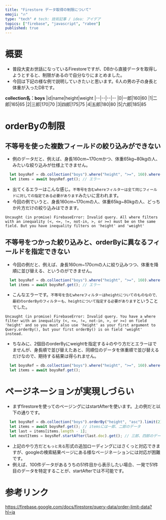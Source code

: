 ```yaml
---
title: "Firestore データ取得の制限について"
emoji: "🔥"
type: "tech" # tech: 技術記事 / idea: アイデア
topics: ["firebase", "javascript", "rabee"]
published: true
---
```


# 概要
- 普段大変お世話になっているFirestoreですが、DBから直接データを取得しようとすると、制限があるので自分なりにまとめました。
- 今回は下記の様な例で説明していきたいと思います。6人の男の子の身長と体重が入ったDBです。

**collection名：boys**
|id|name|height|weight
|--|--|--|--
|0|一郎|160|60
|1|二郎|165|65
|2|三郎|170|70
|3|四郎|175|75
|4|五郎|180|80
|5|六郎|185|85



# orderByの制限
## 不等号を使った複数フィールドの絞り込みができない
- 例のデータだと、例えば、身長160cm~170cmかつ、体重65kg~80kgの人、みたいな絞り込みが仕様上できません。
```js
  let boysRef = db.collection("boys").where("height", ">=", 160).where("height", "<=", 170).where("weight", ">=", 65).where("weight", "<=", 80); 
  let items = await boysRef.get(); // エラー
```
- 出てくるエラーはこんな感じ。`不等号を含むwhereフィルターは全て同じフィールドに対しての指定である必要があります`みたいに言われます。
- 今回の例でいうと、身長160cm~170cmの人、体重65kg~80kgの人、どっちか片方だけの絞り込みはできます。
```
Uncaught (in promise) FirebaseError: Invalid query. All where filters with an inequality (<, <=, !=, not-in, >, or >=) must be on the same field. But you have inequality filters on 'height' and 'weight'
```

## 不等号をつかった絞り込みと、orderByに異なるフィールドを指定できない
- 今回の例だと、例えば、身長160cm~170cmの人に絞り込みつつ、体重を降順に並び替える、というのができません。
```js
  let boysRef = db.collection("boys").where("height", ">=", 160).where("height", "<=", 170).orderBy("weight", "desc");
  let items = await boysRef.get(); // エラー
```
- こんなエラーです。`不等号を含むwhereフィルターはheightについてのものなので、最初のorderByのフィルターも、heightについて指定する必要があります`ということでした。
```
Uncaught (in promise) FirebaseError: Invalid query. You have a where filter with an inequality (<, <=, !=, not-in, >, or >=) on field 'height' and so you must also use 'height' as your first argument to Query.orderBy(), but your first orderBy() is on field 'weight' instead.
```
- ちなみに、2個目のorderByにweightを指定する↓のやり方だとエラーはでませんが、身長順で並び替えたあと、同順位のデータを体重順で並び替えるだけなので、期待する結果は得られません。
```js
  let boysRef = db.collection("boys").where("height", ">=", 160).where("height", "<=", 170).orderBy("height", "desc").orderBy("weight", "desc");
  let items = await boysRef.get();
```


# ページネーションが実現しづらい
- まずfirestoreを使ってのページングにはstartAfterを使います。上の例だと以下の通りです。
```js
  let boysRef = db.collection("boys").orderBy("height", "asc").limit(2);
  let items = await boysRef.get(); // itemsには一郎、二郎のデータ
  let last = items[items.length - 1];
  let nextItems = boysRef.startAfter(last.doc).get(); // 三郎、四郎のデータ
```
- 上記のやり方だと`もっと見る`形式の追加ローディングにはさくっと対応できますが、googleの検索結果ページにある様なページネーションには対応が困難です。
- 例えば、100件データがあるうちの51件目から表示したい場合、一発で51件目のデータを特定することが、startAfterでは不可能です。

# 参考リンク
https://firebase.google.com/docs/firestore/query-data/order-limit-data?hl=ja